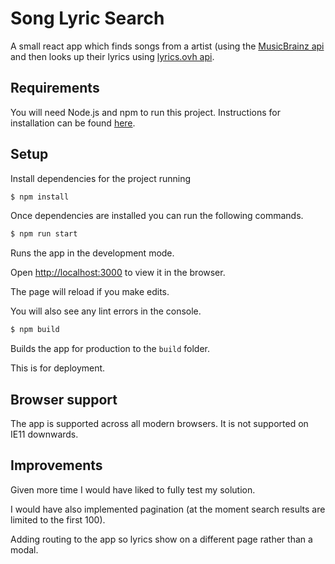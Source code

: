 # Song Lyric Search

A small react app which finds songs from a artist (using the [MusicBrainz api](https://musicbrainz.org/doc/Development/XML_Web_Service/Version_2) and then looks up their lyrics using [lyrics.ovh api](https://lyricsovh.docs.apiary.io/).

## Requirements

You will need Node.js and npm to run this project. Instructions for installation can be found [here](https://docs.npmjs.com/downloading-and-installing-node-js-and-npm).

## Setup

Install dependencies for the project running

```bash
$ npm install
```

Once dependencies are installed you can run the following commands.

```bash
$ npm run start
```

Runs the app in the development mode.

Open [http://localhost:3000](http://localhost:3000) to view it in the browser.

The page will reload if you make edits.

You will also see any lint errors in the console.

```bash
$ npm build
```

Builds the app for production to the `build` folder.

This is for deployment.

## Browser support

The app is supported across all modern browsers. It is not supported on IE11 downwards.

## Improvements

Given more time I would have liked to fully test my solution.

I would have also implemented pagination (at the moment search results are limited to the first 100).

Adding routing to the app so lyrics show on a different page rather than a modal.
